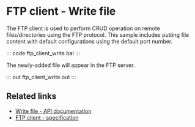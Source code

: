 # FTP client - Write file

The FTP client is used to perform CRUD operation on remote files/directories using the FTP protocol. This sample includes putting file content with default configurations using the default port number.

::: code ftp_client_write.bal :::

The newly-added file will appear in the FTP server.

::: out ftp_client_write.out :::

## Related links
- [Write file - API documentation](https://lib.ballerina.io/ballerina/ftp/latest/clients/Client#put)
- [FTP client - specification](/spec/ftp/#321-insecure-client)
